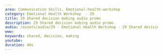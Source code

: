 ```yaml
---
area: Communication Skills, Emotional-health-workshop
category: Emotional Health Workshop  - 29
title: 29 Shared decision making audio promo
description: 29 Shared decision making audio promo
audio: /assets/audio/29 - Emotional Health Workshop - 29 Shared decision making audio promo Dave Tomson - MQ
www: 
keywords: shared, decision, making
youtube: 
duration: 40s
--- 
```


